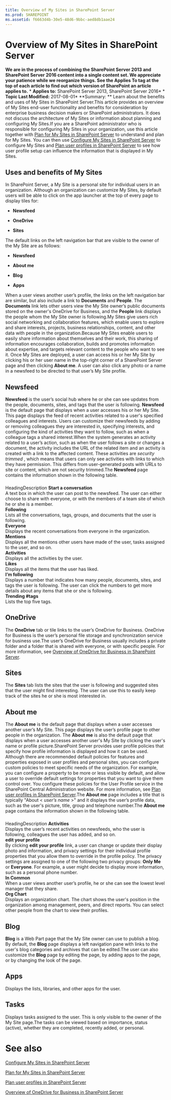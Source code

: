 ```yaml
---
title: Overview of My Sites in SharePoint Server
ms.prod: SHAREPOINT
ms.assetid: f6663d4b-30e5-48d6-9bbc-aed8db1aae24
---
```



# Overview of My Sites in SharePoint Server
 **We are in the process of combining the SharePoint Server 2013 and SharePoint Server 2016 content into a single content set. We appreciate your patience while we reorganize things. See the Applies To tag at the top of each article to find out which version of SharePoint an article applies to.** * **Applies to:** SharePoint Server 2013, SharePoint Server 2016*  * **Topic Last Modified:** 2017-08-01* **Summary: ** Learn about the benefits and uses of My Sites in SharePoint Server.This article provides an overview of My Sites end-user functionality and benefits for consideration by enterprise business decision makers or SharePoint administrators. It does not discuss the architecture of My Sites or information about planning and configuring My Sites.If you are a SharePoint administrator who is responsible for configuring My Sites in your organization, use this article together with  [Plan for My Sites in SharePoint Server](html/plan-for-my-sites-in-sharepoint-server.md) to understand and plan for My Sites. You can then use [Configure My Sites in SharePoint Server](html/configure-my-sites-in-sharepoint-server.md) to configure My Sites and [Plan user profiles in SharePoint Server](html/plan-user-profiles-in-sharepoint-server.md) to see how user profile setup can influence the information that is displayed in My Sites.
## Uses and benefits of My Sites
<a name="section1"> </a>

In SharePoint Server, a My Site is a personal site for individual users in an organization. Although an organization can customize My Sites, by default users will be able to click on the app launcher at the top of every page to display tiles for: 
- **Newsfeed**
    
  
- **OneDrive**
    
  
- **Sites**
    
  
The default links on the left navigation bar that are visible to the owner of the My Site are as follows:
- **Newsfeed**
    
  
- **About me**
    
  
- **Blog**
    
  
- **Apps**
    
  
When a user views another user’s profile, the links on the left navigation bar are similar, but also include a link to **Documents** and **People**. The **Documents** link lets other users view the My Site owner’s public documents stored on the owner's OneDrive for Business, and the **People** link displays the people whom the My Site owner is following.My Sites give users rich social networking and collaboration features, which enable users to explore and share interests, projects, business relationships, content, and other data with people in the organization.Because My Sites enable users to easily share information about themselves and their work, this sharing of information encourages collaboration, builds and promotes information about expertise, and targets relevant content to the people who want to see it. Once My Sites are deployed, a user can access his or her My Site by clicking his or her user name in the top-right corner of a SharePoint Server page and then clicking **About me**. A user can also click any photo or a name in a newsfeed to be directed to that user’s My Site profile.
## Newsfeed

 **Newsfeed** is the user’s social hub where he or she can see updates from the people, documents, sites, and tags that the user is following. **Newsfeed** is the default page that displays when a user accesses his or her My Site. This page displays the feed of recent activities related to a user's specified colleagues and interests. Users can customize their newsfeeds by adding or removing colleagues they are interested in, specifying interests, and configuring the kind of activities they want to follow, such as when a colleague tags a shared interest.When the system generates an activity related to a user’s action, such as when the user follows a site or changes a document, the activity includes the URL of the related item and an activity is created with a link to the affected content. These activities are  *security trimmed*  , which means that users can only see activities with links to which they have permission. This differs from user-generated posts with URLs to site or content, which are not security trimmed.The **Newsfeed** page contains the information shown in the following table.
### 

HeadingDescription **Start a conversation** <br/> A text box in which the user can post to the newsfeed. The user can either choose to share with everyone, or with the members of a team site of which he or she is a member.  <br/> **Following** <br/> Lists all the conversations, tags, groups, and documents that the user is following.  <br/> **Everyone** <br/> Displays the recent conversations from everyone in the organization.  <br/> **Mentions** <br/> Displays all the mentions other users have made of the user, tasks assigned to the user, and so on.  <br/> **Activities** <br/> Displays all the activities by the user.  <br/> **Likes** <br/> Displays all the items that the user has liked.  <br/> **I’m following** <br/> Displays a number that indicates how many people, documents, sites, and tags the user is following. The user can click the numbers to get more details about any items that she or she is following.  <br/> **Trending #tags** <br/> Lists the top five tags.  <br/> 
## OneDrive

The **OneDrive** tab or tile links to the user’s OneDrive for Business. OneDrive for Business is the user’s personal file storage and synchronization service for business use.The user’s OneDrive for Business usually includes a private folder and a folder that is shared with everyone, or with specific people. For more information, see  [Overview of OneDrive for Business in SharePoint Server](html/overview-of-onedrive-for-business-in-sharepoint-server.md).
## Sites

The **Sites** tab lists the sites that the user is following and suggested sites that the user might find interesting. The user can use this to easily keep track of the sites he or she is most interested in.
## About me

The **About me** is the default page that displays when a user accesses another user’s My Site. This page displays the user’s profile page to other people in the organization. The **About me** is also the default page that displays when a user accesses another user's My Site by clicking the user's name or profile picture.SharePoint Server provides user profile policies that specify how profile information is displayed and how it can be used. Although there are recommended default policies for features and properties exposed in user profiles and personal sites, you can configure custom policies to meet specific needs of the organization. For example, you can configure a property to be more or less visible by default, and allow a user to override default settings for properties that you want to give them control over. You configure these policies for the User Profile service in the SharePoint Central Administration website. For more information, see  [Plan user profiles in SharePoint Server](html/plan-user-profiles-in-sharepoint-server.md).The **About me** page includes a title that is typically "About < *user’s name*  >" and it displays the user’s profile data, such as the user's picture, title, group and telephone number.The **About me** page contains the information shown in the following table.
### 

HeadingDescription **Activities** <br/> Displays the user’s recent activities on newsfeeds, who the user is following, colleagues the user has added, and so on.  <br/> **edit your profile** <br/> By clicking **edit your profile** link, a user can change or update their display photo and information, and privacy settings for their individual profile properties that you allow them to override in the profile policy. The privacy settings are assigned to one of the following two privacy groups: **Only Me** or **Everyone**. For example, a user might decide to display more information, such as a personal phone number. <br/> **In Common** <br/> When a user views another user’s profile, he or she can see the lowest level manager that they share.  <br/> **Org Chart** <br/> Displays an organization chart. The chart shows the user's position in the organization among management, peers, and direct reports. You can select other people from the chart to view their profiles.  <br/> 
## Blog

 **Blog** is a Web Part page that the My Site owner can use to publish a blog. By default, the **Blog** page displays a left navigation pane with links to the user's blog categories and archives that can be edited.The user can also customize the **Blog** page by editing the page, by adding apps to the page, or by changing the look of the page.
## Apps

Displays the lists, libraries, and other apps for the user.
## Tasks

Displays tasks assigned to the user. This is only visible to the owner of the My Site page.The tasks can be viewed based on importance, status (active), whether they are completed, recently added, or personal.
# See also

#### 

 [Configure My Sites in SharePoint Server](html/configure-my-sites-in-sharepoint-server.md)
  
    
    
 [Plan for My Sites in SharePoint Server](html/plan-for-my-sites-in-sharepoint-server.md)
  
    
    
 [Plan user profiles in SharePoint Server](html/plan-user-profiles-in-sharepoint-server.md)
  
    
    
 [Overview of OneDrive for Business in SharePoint Server](html/overview-of-onedrive-for-business-in-sharepoint-server.md)
  
    
    

  
    
    

